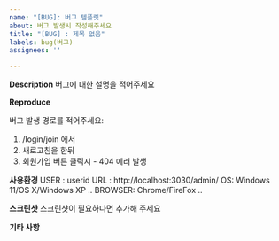 ```yaml
---
name: "[BUG]: 버그 템플릿"
about: 버그 발생시 작성해주세요
title: "[BUG] : 제목 없음"
labels: bug(버그)
assignees: ''

---
```


**Description**
버그에 대한 설명을 적어주세요


**Reproduce**

버그 발생 경로를 적어주세요:
1.  /login/join 에서
2. 새로고침을 한뒤
3. 회원가입 버튼 클릭시 - 404 에러 발생

**사용환경**
USER : userid
URL : http://localhost:3030/admin/
OS: Windows 11/OS X/Windows XP ..
BROWSER: Chrome/FireFox ..


**스크린샷**
스크린샷이 필요하다면 추가해 주세요


**기타 사항**
